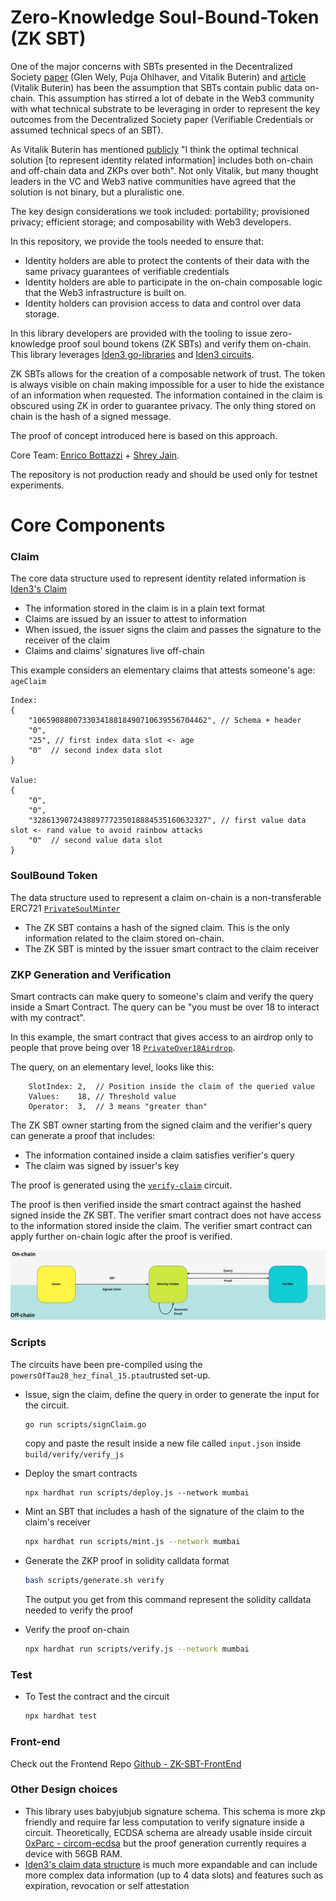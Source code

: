 # Zero-Knowledge Soul-Bound-Token (ZK SBT)

One of the major concerns with SBTs presented in the Decentralized Society [paper](https://vitalik.ca/general/2022/01/26/soulbound.html) (Glen Wely, Puja Ohlhaver, and Vitalik Buterin) and [article](https://papers.ssrn.com/sol3/papers.cfm?abstract_id=4105763) (Vitalik Buterin) has been the assumption that SBTs contain public data on-chain. This assumption has stirred a lot of debate in the Web3 community with what technical substrate to be leveraging in order to represent the key outcomes from the Decentralized Society paper (Verifiable Credentials or assumed technical specs of an SBT).  

As Vitalik Buterin has mentioned [publicly](https://twitter.com/VitalikButerin/status/1530265766032838656?s=20&t=hNyxz5KEaL1cW5crxj01Rw) "I think the optimal technical solution [to represent identity related information] includes both on-chain and off-chain data and ZKPs over both". Not only Vitalik, but many thought leaders in the VC and Web3 native communities have agreed that the solution is not binary, but a pluralistic one. 

The key design considerations we took included: portability; provisioned privacy; efficient storage; and composability with Web3 developers. 

In this repository, we provide the tools needed to ensure that: 

- Identity holders are able to protect the contents of their data with the same privacy guarantees of verifiable credentials
- Identity holders are able to participate in the on-chain composable logic that the Web3 infrastructure is built on.
- Identity holders can provision access to data and control over data storage.

In this library developers are provided with the tooling to issue zero-knowledge proof soul bound tokens (ZK SBTs) and verify them on-chain. This library leverages [Iden3 go-libraries](https://github.com/iden3/go-iden3-core) and [Iden3 circuits](https://github.com/iden3/circuits).

ZK SBTs allows for the creation of a composable network of trust. The token is always visible on chain making impossible for a user to hide the existance of an information when requested. The information contained in the claim is obscured using ZK in order to guarantee privacy. The only thing stored on chain is the hash of a signed message.

The proof of concept introduced here is based on this approach. 

Core Team: [Enrico Bottazzi](https://twitter.com/backaes) + [Shrey Jain](https://twitter.com/shreyjaineth).

The repository is not production ready and should be used only for testnet experiments.

# Core Components

### Claim

The core data structure used to represent identity related information is [Iden3's Claim](https://docs.iden3.io/protocol/claims-structure/)

- The information stored in the claim is in a plain text format
- Claims are issued by an issuer to attest to information
- When issued, the issuer signs the claim and passes the signature to the receiver of the claim
- Claims and claims' signatures live off-chain

This example considers an elementary claims that attests someone's age: `ageClaim`

```
Index:
{
    "106590880073303418818490710639556704462", // Schema + header
    "0",
    "25", // first index data slot <- age
    "0"  // second index data slot
}

Value:
{ 
    "0",
    "0",
    "328613907243889777235018884535160632327", // first value data slot <- rand value to avoid rainbow attacks
    "0"  // second value data slot
}   
```

### SoulBound Token

The data structure used to represent a claim on-chain is a non-transferable ERC721 [`PrivateSoulMinter`](./contracts/PrivateSoulMinter.sol)

- The ZK SBT contains a hash of the signed claim. This is the only information related to the claim stored on-chain.
- The ZK SBT is minted by the issuer smart contract to the claim receiver 

### ZKP Generation and Verification

Smart contracts can make query to someone's claim and verify the query inside a Smart Contract. The query can be "you must be over 18 to interact with my contract". 

In this example, the smart contract that gives access to an airdrop only to people that prove being over 18 [`PrivateOver18Airdrop`](./contracts/PrivateOver18Aidrop.sol).

The query, on an elementary level, looks like this: 

```
    SlotIndex: 2,  // Position inside the claim of the queried value
    Values:    18, // Threshold value
    Operator:  3,  // 3 means "greater than"
```

The ZK SBT owner starting from the signed claim and the verifier's query can generate a proof that includes:

- The information contained inside a claim satisfies verifier's query
- The claim was signed by issuer's key

The proof is generated using the [`verify-claim`](./circuits/lib/verify-claim.circom) circuit.

The proof is then verified inside the smart contract against the hashed signed inside the ZK SBT. The verifier smart contract does not have access to the information stored inside the claim. The verifier smart contract can apply further on-chain logic after the proof is verified.

![PrivateSBT](imgs/onchain-offchain.png "PrivateSBT")

### Scripts

The circuits have been pre-compiled using the `powersOfTau28_hez_final_15.ptau`trusted set-up.

- Issue, sign the claim, define the query in order to generate the input for the circuit. 

    ```bash
    go run scripts/signClaim.go
    ```
    copy and paste the result inside a new file called `input.json` inside `build/verify/verify_js`

- Deploy the smart contracts

    ```
    npx hardhat run scripts/deploy.js --network mumbai
    ```

-  Mint an SBT that includes a hash of the signature of the claim to the claim's receiver

    ```bash
    npx hardhat run scripts/mint.js --network mumbai
    ```

-  Generate the ZKP proof in solidity calldata format

    ```bash 
    bash scripts/generate.sh verify
    ````

    The output you get from this command represent the solidity calldata needed to verify the proof

- Verify the proof on-chain

    ```bash
    npx hardhat run scripts/verify.js --network mumbai
    ```

### Test

- To Test the contract and the circuit

    ```bash
    npx hardhat test
    ```

### Front-end

Check out the Frontend Repo [Github - ZK-SBT-FrontEnd](https://github.com/enricobottazzi/ZK-SBT-FrontEnd)


### Other Design choices

- This library uses babyjubjub signature schema. This schema is more zkp friendly and require far less computation to verify signature inside a circuit. Theoretically, ECDSA schema are already usable inside circuit [0xParc - circom-ecdsa](https://github.com/0xPARC/circom-ecdsa) but the proof generation currently requires a device with 56GB RAM.
- [Iden3's claim data structure](https://iden3.github.io/docs-temp-public-tutorials/) is much more expandable and can include more complex data information (up to 4 data slots) and features such as expiration, revocation or self attestation
